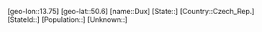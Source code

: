 ﻿---
location: [50.6,13.75]
type: City
tags:
- geo/City


SpocWebEntityId: 29923
isDeleted: false
confidential: public

---
[geo-lon::13.75]
[geo-lat::50.6]
[name::Dux]
[State::]
[Country::Czech_Rep.]
[StateId::]
[Population::]
[Unknown::]

